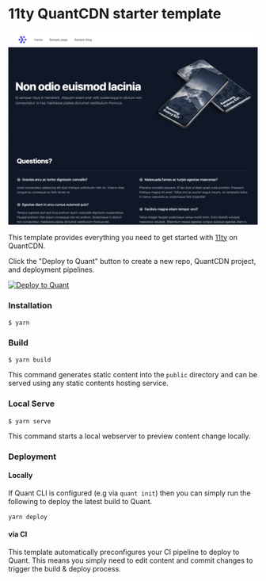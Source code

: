 # 11ty QuantCDN starter template

![Template screenshot](quant/screenshot.png?raw=true)

This template provides everything you need to get started with [11ty](https://www.11ty.dev/) on QuantCDN.

Click the "Deploy to Quant" button to create a new repo, QuantCDN project, and deployment pipelines.

[![Deploy to Quant](https://www.quantcdn.io/img/quant-deploy-btn-sml.svg)](https://dashboard.quantcdn.io/deploy/step-one?template=11ty)


### Installation

```
$ yarn
```

### Build

```
$ yarn build
```

This command generates static content into the `public` directory and can be served using any static contents hosting service.


### Local Serve

```
$ yarn serve
```

This command starts a local webserver to preview content change locally.


### Deployment

#### Locally

If Quant CLI is configured (e.g via `quant init`) then you can simply run the following to deploy the latest build to Quant.

```
yarn deploy
```

#### via CI

This template automatically preconfigures your CI pipeline to deploy to Quant. This means you simply need to edit content and commit changes to trigger the build & deploy process.
